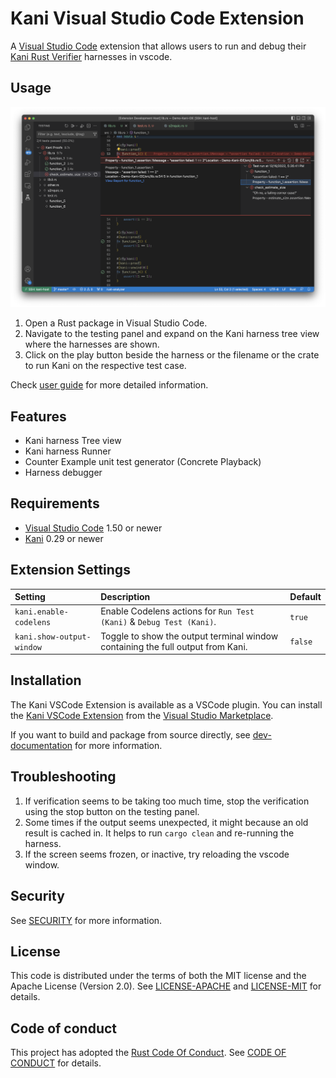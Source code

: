 # Kani Visual Studio Code Extension

A [Visual Studio Code](https://code.visualstudio.com/) extension that allows users to run and debug their [Kani Rust Verifier](https://github.com/model-checking/kani) harnesses in vscode.

## Usage

![Kani Usage](resources/screenshots/kani-demo.png)

1.  Open a Rust package in Visual Studio Code.
2.  Navigate to the testing panel and expand on the Kani harness tree view where the harnesses are shown.
3.  Click on the play button beside the harness or the filename or the crate to run Kani on the respective test case.

Check [user guide](docs/user-guide.md) for more detailed information.

## Features

-   Kani harness Tree view
-   Kani harness Runner
-   Counter Example unit test generator (Concrete Playback)
-   Harness debugger

## Requirements

-   [Visual Studio Code](https://code.visualstudio.com/) 1.50 or newer
-   [Kani](https://github.com/model-checking/kani) 0.29 or newer

## Extension Settings

| Setting                           | Description                                                                                                                                                                                        | Default                                                        |
| :-------------------------------- | :------------------------------------------------------------------------------------------------------------------------------------------------------------------------------------------------- | :------------------------------------------------------------- |
| `kani.enable-codelens` | Enable Codelens actions for `Run Test (Kani)` & `Debug Test (Kani)`.                                                                                                      | `true`                                                         |
| `kani.show-output-window`     | Toggle to show the output terminal window containing the full output from Kani.                                                                  | `false`                                                     |


## Installation

The Kani VSCode Extension is available as a VSCode plugin. You can install the [Kani VSCode Extension](https://marketplace.visualstudio.com/items?itemName=model-checking.kani-vscode-extension) from the [Visual Studio Marketplace](https://marketplace.visualstudio.com/).

If you want to build and package from source directly, see [dev-documentation](docs/dev-documentation.md) for more information.

## Troubleshooting

1. If verification seems to be taking too much time, stop the verification using the stop button on the testing panel.
2. Some times if the output seems unexpected, it might because an old result is cached in. It helps to run `cargo clean` and re-running the harness.
3. If the screen seems frozen, or inactive, try reloading the vscode window.

## Security

See [SECURITY](.github/SECURITY.md) for more information.

## License

This code is distributed under the terms of both the MIT license and the Apache License (Version 2.0).
See [LICENSE-APACHE](LICENSE-APACHE) and [LICENSE-MIT](LICENSE-MIT) for details.

## Code of conduct

This project has adopted the [Rust Code Of Conduct](https://www.rust-lang.org/policies/code-of-conduct).
See [CODE OF CONDUCT](CODE_OF_CONDUCT.md) for details.
